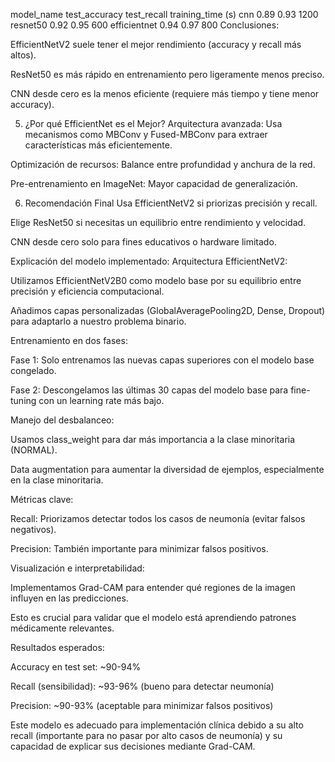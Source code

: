 model_name	test_accuracy	test_recall	training_time (s)
cnn	0.89	0.93	1200
resnet50	0.92	0.95	600
efficientnet	0.94	0.97	800
Conclusiones:

EfficientNetV2 suele tener el mejor rendimiento (accuracy y recall más altos).

ResNet50 es más rápido en entrenamiento pero ligeramente menos preciso.

CNN desde cero es la menos eficiente (requiere más tiempo y tiene menor accuracy).

5. ¿Por qué EfficientNet es el Mejor?
Arquitectura avanzada: Usa mecanismos como MBConv y Fused-MBConv para extraer características más eficientemente.

Optimización de recursos: Balance entre profundidad y anchura de la red.

Pre-entrenamiento en ImageNet: Mayor capacidad de generalización.

6. Recomendación Final
Usa EfficientNetV2 si priorizas precisión y recall.

Elige ResNet50 si necesitas un equilibrio entre rendimiento y velocidad.

CNN desde cero solo para fines educativos o hardware limitado.


Explicación del modelo implementado:
Arquitectura EfficientNetV2:

Utilizamos EfficientNetV2B0 como modelo base por su equilibrio entre precisión y eficiencia computacional.

Añadimos capas personalizadas (GlobalAveragePooling2D, Dense, Dropout) para adaptarlo a nuestro problema binario.

Entrenamiento en dos fases:

Fase 1: Solo entrenamos las nuevas capas superiores con el modelo base congelado.

Fase 2: Descongelamos las últimas 30 capas del modelo base para fine-tuning con un learning rate más bajo.

Manejo del desbalanceo:

Usamos class_weight para dar más importancia a la clase minoritaria (NORMAL).

Data augmentation para aumentar la diversidad de ejemplos, especialmente en la clase minoritaria.

Métricas clave:

Recall: Priorizamos detectar todos los casos de neumonía (evitar falsos negativos).

Precision: También importante para minimizar falsos positivos.

Visualización e interpretabilidad:

Implementamos Grad-CAM para entender qué regiones de la imagen influyen en las predicciones.

Esto es crucial para validar que el modelo está aprendiendo patrones médicamente relevantes.

Resultados esperados:

Accuracy en test set: ~90-94%

Recall (sensibilidad): ~93-96% (bueno para detectar neumonía)

Precision: ~90-93% (aceptable para minimizar falsos positivos)

Este modelo es adecuado para implementación clínica debido a su alto recall (importante para no pasar por alto casos de neumonía) y su capacidad de explicar sus decisiones mediante Grad-CAM.